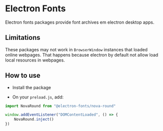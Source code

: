 # Electron Fonts

Electron fonts packages provide font archives em electron desktop apps.

## Limitations

These packages may not work in `BrowserWindow` instances that loaded online webpages. That happens because electron by default not allow load local resources in webpages.

## How to use

* Install the package

* On your `preload.js`, add:

```ts
import NovaRound from "@electron-fonts/nova-round"

window.addEventListener("DOMContentLoaded", () => {
    NovaRound.inject()
})
```